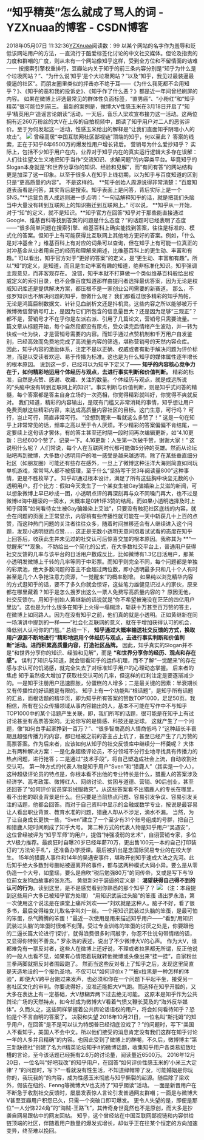# “知乎精英”怎么就成了骂人的词 - YZXnuaa的博客 - CSDN博客
2018年05月07日 11:32:36[YZXnuaa](https://me.csdn.net/YZXnuaa)阅读数：99
以某个网站的名字作为羞辱和贬低该网站用户的方法，一直流行于酷爱标签化讨论的中文社交媒体。但论及指责的力度和群嘲的广度，则从未有一个网站像知乎这样，受到全方位和不留情面的诘难——
按搜索引擎权重排行，豆瓣站内关于知乎的前三条内容分别是“知乎为什么是个垃圾网站？”、“为什么说‘知乎’是个大垃圾网站？”以及“知乎，我见过最装逼最傻逼的社区”。而朋友圈里类似的抨击亦不绝于耳——《为什么我死都不会用知乎？》、《知乎的恶和我的投诉史》、《知乎作了什么恶？》都是近一年间曾经刷屏的内容。
如果在微博上评选最常见的群体性负面标签，“直男癌”、“小粉红”和“知乎精英”很可能位列前三。
最新的案例是，微博大V性感玉米在3月18日开启了“知乎‘精英用户’造谣言论朗读”活动，一天后，音乐人梁欢宣布接力这一活动。这两位拥有近260万粉丝的大V在上传的自拍视频中，朗读了知乎用户对二人的恶劣评价。至于为何发起这一活动，性感玉米给出的解释是“让我们直面知乎阴暗小人的攻击”。
![](http://img.mp.itc.cn/upload/20170322/d8bb7b78106041ab813a320595f8908b_th.jpeg)
曾经高居“中国互联网社区鄙视链”顶端的知乎，何以至此？
答案的线索，正在于知乎6年6500万的爆发性用户增长背后。
营销号为什么爱抄知乎？
实际上，包括不少知乎用户在内，业界对于知乎内在的真实运行逻辑大多存在误解：人们往往望文生义地把知乎当作“交流知识、求解问题”的内容类平台。毕竟知乎的Slogan本身就是“和世界分享你的知识、经验和见解”，而“有问有答”的网站结构更是加深了这一印象。以至于很多人在知乎上线初期，以为知乎与百度知道的区别只是“更高质量的内容”。
不是这样的。
**知乎创始人周源说得非常清楚：“百度知道表面看是问答，其实背后是搜索。知乎表面上是问答，背后实际上是一个SNS。”**运营负责人成远则进一步点明：“一句话解释知乎的话，就是把我们头脑当中大量没有转到互联网上的知识搬迁到互联网上。”
可以说， **知乎从一开始，对于“知”的定义，就不是知识。**知乎官方在回答“知乎对于那些能直接通过 Google、维基百科等找到答案的问题是什么态度？”的话题时已经表明了态度——“很多简单问题在搜索引擎、维基百科上确实能找到答案，往往是标准的、模式化的答案。但知乎上有可能获得比互联网上其他地方更好的答案。例如，「什么是对冲基金？」维基百科上有对应的词条可以查询，但在知乎上有可能一位真正的对冲基金从业者用自己的经历和理解来阐述，比维基百科上的更生动、丰富和有趣。”
可以看出，知乎官方对于“更好的答案”的定义，是“更生动、丰富和有趣”。所以“知”的定义，是知道，而且是生动丰富有趣的知道，绝非标准化知识。知乎强调主观意见，而非客观存在。
没错，知乎本就不打算做一个类似维基百科般给出权威定义的索引目录，也不会像百度知道那样由提问者选择最优答案，因为无论是权威知识库还是提供解决方案，都压根不是一家创业公司需要的新赛道。
那么，不张罗知识也不解决问题的知乎，想做什么呢？
我们都看过很多精彩的知乎热帖，无论是鸿篇巨制数据文、针针见血剖析文还是抖机灵。这些内容之所以能够被万千微博微信营销号盯上，是因为它们所包含的信息量巨大？还是因为足够“三观正”？
都不是，营销号才不在乎你是左派右派、引用了几篇论文，营销号只需要流量。一篇文章从标题开始，每个自然段都没有尿点，受众读完后情绪产生波动，并一转为快或一吐为快，才是营销号需要的内容。而知乎通过点赞机制和千万用户自发鉴别，已经高效而免费地完成了高流量内容的筛选，堪称营销号的天然内容仓库。
因此，知乎内容的激励体系，注定不是以正确、权威或者有助于解决问题为评价标准，而是以受读者欢迎、易于传播为标准。这也是为什么知乎的媒体属性逐年增长的根本原因。
说到这一步，已经可以为知乎下定义了——
**知乎的内容核心竞争力在于，如何精彩地运用个体经历与观点，去进行事实判断和价值判断。**
精彩的标准，自然是点赞、感谢、收藏、关注的数量。个体经历与观点，就是成远所说的“头脑中没有转到互联网上的知识”。事实判断与价值判断，则是知乎式问答的精髓，每个答案都是答主自身立场的一次亮相，你觉得精彩就叫好，你觉得不爽就反对。
我们知道，精彩的内容输出，是既有门槛又非常消耗的事情，知乎想让用户免费贡献这些精彩内容，来达成高质量内容社区的目标。这门生意，可行吗？
可行，岂止可行，简直非常可行。
“没想到醒来一看就这么多赞了！”
这是一句在知乎上非常常见的话，频率之高以至于令人厌烦。不少精彩的答案偏偏不肯结尾，一定要续上这句话才罢休，有的答主甚至还时隔一段时间再次编辑更新，如“4.10更新：已经600个赞了，记录一下。4.16更新：人生第一次破千赞，谢谢大家！”
这说明什么呢？
人们常说，每个人在互联网时代都可能做5分钟的英雄。然而从论坛贴吧再到微博，大多数小透明用户的唯一感受是越来越透明，除了在某些垂直细分社区（如朋友圈）可能还有些存在感外，一旦上了微博这种汪洋大海则简直如同玩单机游戏，常常骂人都不被搭理，至于什么“坚持写干货3年阅读量800”这种事情，更是不胜枚举了。
知乎却通过根本设计，满足了所有这些胸中块垒无数的小透明用户。打个比方：假如今天发生了一个某女生被Gay骗婚染上艾滋的新闻，可以想象微博上早已吵成一团，小透明点评的再深刻再与众不同嗓门再大，也不过是微博id海中翻滚的一滴水，大概率是0转1评3赞的结局。而如果小透明选择及时上知乎回答“如何看待女生被Gay骗婚染上艾滋”，只要没有触犯社区底线的内容，就会在问题的页面上正常显示，内容稍有些传播性就可能在一天中斩获几十上百的点赞，而这种热门问题的关注者往往众多，随着时间推移还会有人继续进入这个问题，发现小透明继而点赞……
这正是无数小透明无意间抱着试试看的态度在知乎上回答后，收获此生并未见过的社交认可后惊喜交加的根本原因。我称其为 **“一觉醒来”**现象。
不妨给出一个简化的公式，在大多数社交平台上，普通用户获得社交反馈的几率与该平台的日活用户数成反比，比如微博有1.3亿日活用户，那某小透明发微博上千转的几率等同于中彩票。而知乎则完全不同，每个问题都是单独的彩票池，绝大多数问题的答主不会超过两位数，即小透明最多只和几十个人有时甚至是几个人争抢注意力资源，“一觉醒来”的概率剧增。
如果纯以浏览精华内容的方式逛知乎的话，要不了多久你就会惊讶，这些笔力雄健见识过人的家伙，原来都在哪里藏着？知乎是怎么搜罗出这么一票人免费写高质量内容的？
原因无他，社交反馈尔。用知乎创始人黄继新的话说就是“你不希望被淹没在茫茫的四亿用户里边”。这也是为什么很多在知乎上火得一塌糊涂，斩获十万甚至百万赞的答主，在微博上如同路人。因为在没有知乎之前，他们真的就是小透明。正如黄继新在同一场演讲中提到的一样——“社会化互联网的意义，就在于增加获得认可的机会，降低别人认可你的门槛。”
总结一下， **知乎通过大概率输送社交反馈的方式，换取用户源源不断地进行“精彩地运用个体经历与观点，去进行事实判断和价值判断”活动。进而积累高质量内容，打造社区品牌。**
因此，知乎真实的Slogan并不是“和世界分享你的知识、经验和见解”，而是 **“和世界分享你的经历、观点和存在感”。**
误判了知识与知道，就会错看知乎的运作机理，而不了解“一觉醒来”的存在感与求认可的饥渴感，就完全失去了对标准知乎用户的心理动态掌握。
后来者的焦虑
知乎虽然极大增加了获取社交认可的几率，但这样的红利注定是要逐渐减少的。一是知乎注册用户迅速膨胀，分蛋糕的人增多；二是最关键的因素：半衰期长又有传播性的好话题是有限的。
知乎上有一个功能叫“根话题”，是知乎所有话题的汇总，而根话题的精华页，即为知乎所有答案的赞数TOP1000，足足50页。我相信，所有在公众传播领域从事内容输出的人，基本不可能在写作中不与知乎TOP1000中的某个话题产生关联，即，我们所写的话题，很可能是在知乎上有过讨论甚至有高票答案的。无论你写的是情感、科技还是足球。
这就产生了一个问题，像“如何白手起家挣到一百万？”、“很多智商高的人情商低吗？”这种超长半衰期且超强传播力的内容，都已经被之前的答主占上坑了，甚至已经产生了几万赞的高票答案。作为后来者，应该如何从知乎的社交反馈库中继续分一杯羹呢？
大体上有两种解决方案：一是化身超级评论员，不分领域不分行业地寻找具有传播力的热点问题，进行抢答；二是通过“技术手段”，将自己塑造成社会上流，自动收割社交认可。
第一种方式的代表人物是知乎用户“Sven”和“猎鹿人”（其实是一个人），这种超级评论员的特点是，你根本看不出他的专业特长是什么，猎鹿人的答案涉及经济学、高考政策、微博红人、网络讨论、贫困与道德、营销、90后创业，甚至还回答了“如何评价官员穿羽绒服救灾”。从这些答案看不出猎鹿人的专长在哪里，看不出他的职业背景是什么。但只要是当前热点问题、容易引发争议、容易引发关注的话题，他都会回答。而对于自己资料中显示的金融或数学专业，按说是最容易让人看出职业背景、教育水准的问题，猎鹿人却从不涉足，滴水不漏。
当然，为了让自身成长更快一些，“Sven”建立了一个至少有31个账号组成的号群，把自己和猎鹿人短时间刷成了知乎大号。
第二种方式的代表人物是知乎用户“吴遇安”，这位曾经被评为“知乎军师”的用户，提倡“恃强凌弱的艺术”，自诩营销专家，多位大V极力推荐。最疯狂时自曝20岁已经年薪70万，更出售100元一本的自己打印装订的“方法论手札”，还准备办学授课。最后被扒出是念国际贸易专业的在校大学生。
15年的猎鹿人事件和14年的吴遇安事件，堪称开创知乎速成大法之先河。此后知乎绝大多数封号删帖被逼离开的事件，都与这两种模式大同小异。要么是从零伪造一个大号，如童瑶，要么是自吹“税后勉强80万”的同传帝，又或是写下与19位前女友狗血故事的张兆杰。
黄继新对于装逼的定义是： **渴望获得自己得不到的认可的行为**。读到这里，是不是感觉看到你熟悉的那个知乎了？
![](http://img.mp.itc.cn/upload/20170322/56fcbac2f78d4fe992f9dfde9a83068e_th.jpeg)
（注：本段提到这些用户大多已被知乎官方处理）
“用知识武装过头脑”的笨蛋
语出罗永浩，第一次使用这个说法是在课堂上痛斥刘欢——“刘欢就是这种人。脑子不好，看了很多书，最后变得给女儿取名字叫刘一丝。一个用知识武装过头脑的笨蛋，是最可怕的笨蛋，杀气腾腾的笨蛋！”最近一次使用是用来描述知乎用户——“看到‘用知识武装过头脑’的笨蛋时很难不刻薄。受过专业训练的笨蛋的讨厌之处是，你要跟他的二逼长篇大论进行‘探讨’，就得浪费很多时间敲字，你忍不住说句带情绪的话，又显得你特别不善良。”
罗永浩的表述，说出了不少微博大V的心声。
作为大V，谁都难免有一票反对者，这些人在微博上还好说，不理或者拉黑都无所谓，反正他说的一般人也看不见，如果有心情陪着玩就转他微博或头像出来“挂一挂”，自家粉丝三拳两脚就把反对者围殴跑了。
然而当这些反对者上了知乎之后，发现这里简直是天造地设的一个报仇圣地。不仅可以“如何评价x？”“被x拉黑是一种怎样的体验”，即便大V跨平台跑过来发声，也必须和你在一个问题下平起平坐，接受另一套社区文化的审判。你要说得好，没准还能把大V气跑。而选择在知乎开腔的，又大多在表达上有一定基础，大V想糊弄两下过去绝无可能。
这原本是知乎作为公共舆论广场的天然特点，如今却成为微博大V看着气愤又鞭长莫及的“海外反华媒体”。久而久之，这些同样掌握着公共舆论话语权的用户，将会如何看待知乎？恐怕是个不言自明的答案了。
决裂和失望
2016年10月21日，一位名叫“斯托姆”的知乎用户，在回答“是不是可以认为特朗普已经彻底没戏了？”的问题时，写下“美国人不看知乎，美国人不会中文。所以他们接受的消息肯定没有我们这群在知乎讨论一年的人多并且精确”的内容。也因此受到了微博上的群嘲，不久后，微博博主“第三新缺德社”创建了名为#精英论坛知乎#的微博话题，收集知乎用户各类易招致吐槽的言论，至今该话题已经拥有2.6万的讨论量，阅读量近6500万。
2016年12月20日，一位名叫“好吧我改”的知乎用户，在回答“如何评价性感玉米的‘小米三大定律’？”的问题时，写下“一看就没有性生活，不知道绿帽带了没，可能婚姻是你玩你的，我玩我的”的内容，成为性感玉米彻底与知乎撕裂的起源。随后除了梁欢外，假装在纽约、Fenng等微博大V也支持了“知乎朗读”活动。
一面是新晋用户在不断急于收割社交反馈时，屡屡发表惊人言论引发普通网友群嘲；一面是与微博大V甚至豆瓣用户积怨已久，只需一个突破口即可爆发。
更令人失望的是，即便是那位“一人分饰224角”的“海贼-王路飞”，其传奇身世竟然也不是原创，而大多是抄袭自网易跟帖中的网友回帖。
知乎，这个曾经站在中国互联网鄙视链和内容供给链顶端的社区，伴随着用户数量的爆发式增长，却似乎正在往某个恒定的方向加速变异，终至难以挽回。
